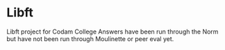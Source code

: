 # Libft
Libft project for Codam College
Answers have been run through the Norm but have not been run through Moulinette or peer eval yet. 
